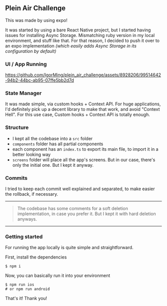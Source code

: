 ## Plein Air Challenge

This was made by using expo!

It was started by using a bare React Native project, but I started having issues for installing Async Storage. Mismatching ruby version in my local environment, and stuff like that.
For that reason, I decided to push it over to an expo implementation _(which easily adds Async Storage in its configuration by default)_

### UI / App Running

https://github.com/IgorMing/plein_air_challenge/assets/8928206/99514642-94b2-44bc-ab95-07ffe5bb2d7d

### State Manager

It was made simple, via custom hooks + Context API.
For huge applications, I'd definitely pick up a decent library to make that work, and avoid "Context Hell". For this use case, Custom hooks + Context API is totally enough.

### Structure

- I kept all the codebase into a `src` folder
- `components` folder has all partial components
- each component has an `index.ts` to export its main file, to import it in a better looking way
- `screens` folder will place all the app's screens. But in our case, there's only the initial one. But I kept it anyway.

### Commits

I tried to keep each commit well explained and separated, to make easier the rollback, if necessary.

---

> The codebase has some comments for a soft deletion implementation, in case you prefer it. But I kept it with hard deletion anyways.

---

### Getting started

For running the app locally is quite simple and straightforward.

First, install the dependencies

```shell
$ npm i
```

Now, you can basically run it into your environment

```shell
$ npm run ios
# or npm run android
```

That's it!
Thank you!
